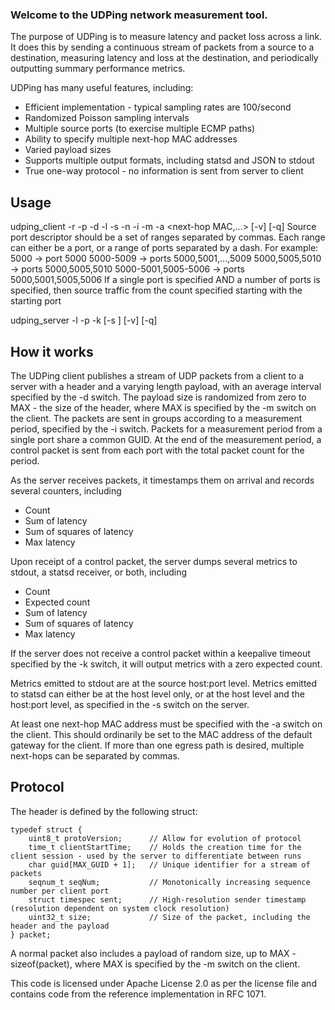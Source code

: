 ### Welcome to the UDPing network measurement tool.

The purpose of UDPing is to measure latency and packet loss across a link.  It does this by sending a continuous stream of packets from a source to a destination, measuring latency and loss at the destination, and periodically outputting summary performance metrics.

UDPing has many useful features, including:
* Efficient implementation - typical sampling rates are 100/second
* Randomized Poisson sampling intervals
* Multiple source ports (to exercise multiple ECMP paths)
* Ability to specify multiple next-hop MAC addresses
* Varied payload sizes
* Supports multiple output formats, including statsd and JSON to stdout 
* True one-way protocol - no information is sent from server to client

## Usage

udping_client -r <remote hostname> -p <remote port> -d <delay> -l <local IP> -s <starting port> -n <number of ports> -i <measurement interval seconds> -m <max packet size> -a <next-hop MAC,...> [-v] [-q]
  Source port descriptor should be a set of ranges separated by commas.
  Each range can either be a port, or a range of ports separated by a dash.
  For example:
    5000 -> port 5000
    5000-5009 -> ports 5000,5001,...,5009
    5000,5005,5010 -> ports 5000,5005,5010
    5000-5001,5005-5006 -> ports 5000,5001,5005,5006
  If a single port is specified AND a number of ports is specified, then source traffic
  from the count specified starting with the starting port

udping_server -l <local hostname> -p <port number> -k <keepalive interval seconds> [-s <statsd host:port>] [-v] [-q]

## How it works

The UDPing client publishes a stream of UDP packets from a client to a server with a header and a varying length payload, with an average interval specified by the -d switch.  The payload size is randomized from zero to MAX - the size of the header, where MAX is specified by the -m switch on the client.  The packets are sent in groups according to a measurement period, specified by the -i switch.  Packets for a measurement period from a single port share a common GUID.  At the end of the measurement period, a control packet is sent from each port with the total packet count for the period.

As the server receives packets, it timestamps them on arrival and records several counters, including
* Count
* Sum of latency
* Sum of squares of latency
* Max latency

Upon receipt of a control packet, the server dumps several metrics to stdout, a statsd receiver, or both, including
* Count
* Expected count
* Sum of latency
* Sum of squares of latency
* Max latency

If the server does not receive a control packet within a keepalive timeout specified by the -k switch, it will output metrics with a zero expected count.

Metrics emitted to stdout are at the source host:port level.  Metrics emitted to statsd can either be at the host level only, or at the host level and the host:port level, as specified in the -s switch on the server.

At least one next-hop MAC address must be specified with the -a switch on the client.  This should ordinarily be set to the MAC address of the default gateway for the client.  If more than one egress path is desired, multiple next-hops can be separated by commas.

## Protocol

The header is defined by the following struct:

    typedef struct {
        uint8_t protoVersion;      // Allow for evolution of protocol
        time_t clientStartTime;    // Holds the creation time for the client session - used by the server to differentiate between runs
        char guid[MAX_GUID + 1];   // Unique identifier for a stream of packets
        seqnum_t seqNum;           // Monotonically increasing sequence number per client port
        struct timespec sent;      // High-resolution sender timestamp (resolution dependent on system clock resolution)
        uint32_t size;             // Size of the packet, including the header and the payload
    } packet;

A normal packet also includes a payload of random size, up to MAX - sizeof(packet), where MAX is specified by the -m switch on the client.

This code is licensed under Apache License 2.0 as per the license file and contains code from the reference implementation in RFC 1071.

